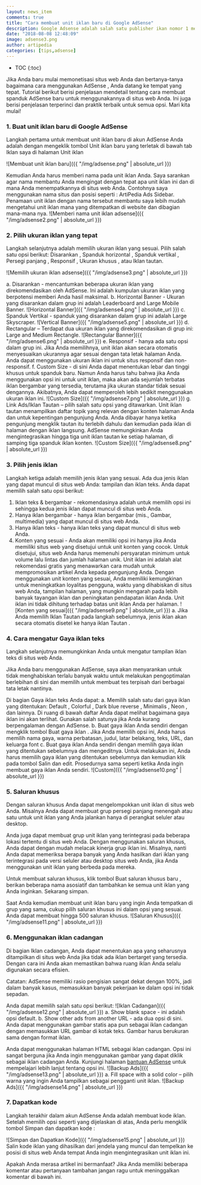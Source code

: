```yaml
---
layout: news_item
comments: true
title: "Cara membuat unit iklan baru di Google AdSense"
description: Google Adsense adalah salah satu publisher ikan nomor 1 menurut saya. Kali ini adalah tutorial Cara membuat unit iklan baru di Google AdSense secara bertahap.
date: "2018-08-08 12:48:09"
image: adsense3.png
author: artipedia
categories: [tips,adsense]
---
```

* TOC
{:toc}

Jika Anda baru mulai memonetisasi situs web Anda dan bertanya-tanya bagaimana cara menggunakan AdSense , Anda datang ke tempat yang tepat. Tutorial berikut berisi penjelasan mendetail tentang cara membuat spanduk AdSense baru untuk menggunakannya di situs web Anda. Ini juga berisi penjelasan terperinci dan praktik terbaik untuk semua opsi. Mari kita mulai!

### 1. Buat unit iklan baru di Google AdSense
Langkah pertama untuk membuat unit iklan baru di akun AdSense Anda adalah dengan mengeklik tombol Unit iklan baru yang terletak di bawah tab Iklan saya di halaman Unit iklan

![Membuat unit iklan baru]({{ "/img/adsense.png" | absolute_url }})

Kemudian Anda harus memberi nama pada unit iklan Anda. Saya sarankan agar nama membantu Anda mengingat dengan tepat apa  unit iklan ini dan di mana Anda menempatkannya di situs web Anda. Contohnya saya menggunakan nama situs dan posisi seperti : ArtiPedia Ads Sidebar.
Penamaan unit iklan dengan nama tersebut membantu saya lebih mudah mengetahui unit iklan mana yang ditempatkan di website dan dibagian mana-mana nya. 
![Memberi nama unit iklan adsense]({{ "/img/adsense2.png" | absolute_url }})

### 2. Pilih ukuran iklan yang tepat
Langkah selanjutnya adalah memilih ukuran iklan yang sesuai. Pilih salah satu opsi berikut: Disarankan , Spanduk horizontal , Spanduk vertikal , Persegi panjang , Responsif , Ukuran khusus , atau Iklan tautan.

![Memilih ukuran iklan adsense]({{ "/img/adsense3.png" | absolute_url }})

a. Disarankan - mencantumkan beberapa ukuran iklan yang direkomendasikan oleh AdSense. Ini adalah kumpulan ukuran iklan yang berpotensi memberi Anda hasil maksimal.
b. Horizontal Banner - Ukuran yang disarankan dalam grup ini adalah Leaderboard and Large Mobile Banner.
![Horizontal Banner]({{ "/img/adsense4.png" | absolute_url }})
c. Spanduk Vertikal - spanduk yang disarankan dalam grup ini adalah Large Skyscraper.
![Vertical Banner]({{ "/img/adsense5.png" | absolute_url }})
d. Rectangular – Terdapat dua ukuran iklan yang direkomendasikan di grup ini: Large and Medium Rectangle.
![Rectangular Banner]({{ "/img/adsense6.png" | absolute_url }})
e. Responsif - hanya ada satu opsi dalam grup ini. Jika Anda memilihnya, unit iklan akan secara otomatis menyesuaikan ukurannya agar sesuai dengan tata letak halaman Anda. Anda dapat menggunakan ukuran iklan ini untuk situs responsif dan non-responsif.
f. Custom Size - di sini Anda dapat menentukan lebar dan tinggi khusus untuk spanduk baru. Namun Anda harus tahu bahwa jika Anda menggunakan opsi ini untuk unit iklan, maka akan ada sejumlah terbatas iklan bergambar yang tersedia, terutama jika ukuran standar tidak sesuai dengannya. Akibatnya, Anda dapat memperoleh lebih sedikit menggunakan ukuran iklan ini.
![Custom Size]({{ "/img/adsense7.png" | absolute_url }})
g. Link Ads/Iklan Tautan – pilih salah satu opsi yang ditawarkan. Unit iklan tautan menampilkan daftar topik yang relevan dengan konten halaman Anda dan untuk kepentingan pengunjung Anda. Anda dibayar hanya ketika pengunjung mengklik tautan itu terlebih dahulu dan kemudian pada iklan di halaman dengan iklan langsung. AdSense memungkinkan Anda mengintegrasikan hingga tiga unit iklan tautan ke setiap halaman, di samping tiga spanduk iklan konten.
![Custom Size]({{ "/img/adsense8.png" | absolute_url }})
### 3. Pilih jenis iklan
Langkah ketiga adalah memilih jenis iklan yang sesuai. Ada dua jenis iklan yang dapat muncul di situs web Anda: tampilan dan iklan teks. Anda dapat memilih salah satu opsi berikut:

1. Iklan teks & bergambar - rekomendasinya adalah untuk memilih opsi ini sehingga kedua jenis iklan dapat muncul di situs web Anda.
2. Hanya iklan bergambar - hanya iklan bergambar (mis., Gambar, multimedia) yang dapat muncul di situs web Anda.
3. Hanya iklan teks - hanya iklan teks yang dapat muncul di situs web Anda.
4. Konten yang sesuai - Anda akan memiliki opsi ini hanya jika Anda memiliki situs web yang disetujui untuk unit konten yang cocok. Untuk disetujui, situs web Anda harus memenuhi persyaratan minimum untuk volume lalu lintas dan jumlah halaman unik. Unit iklan ini adalah alat rekomendasi gratis yang menawarkan cara mudah untuk mempromosikan artikel Anda kepada pengunjung Anda. Dengan menggunakan unit konten yang sesuai, Anda memiliki kemungkinan untuk meningkatkan loyalitas pengguna, waktu yang dihabiskan di situs web Anda, tampilan halaman, yang mungkin mengarah pada lebih banyak tayangan iklan dan peningkatan pendapatan iklan Anda. Unit iklan ini tidak dihitung terhadap batas unit iklan Anda per halaman.
![Konten yang sesuai]({{ "/img/adsense9.png" | absolute_url }})
a. Jika Anda memilih Iklan Tautan pada langkah sebelumnya, jenis iklan akan secara otomatis disetel ke hanya iklan Tautan .

### 4. Cara mengatur Gaya iklan teks
Langkah selanjutnya memungkinkan Anda untuk mengatur tampilan iklan teks di situs web Anda.

Jika Anda baru menggunakan AdSense, saya akan menyarankan untuk tidak menghabiskan terlalu banyak waktu untuk melakukan pengoptimalan berlebihan di sini dan memilih untuk membuat tes terpisah dari berbagai tata letak nantinya.

Di bagian Gaya iklan teks Anda dapat:
a. Memilih salah satu dari gaya iklan yang ditentukan: Default , Colorful , Dark blue reverse , Minimalis , Neon , dan lainnya. Di ruang di bawah daftar Anda dapat melihat bagaimana gaya iklan ini akan terlihat. Gunakan salah satunya jika Anda kurang berpengalaman dengan AdSense.
b. Buat gaya iklan Anda sendiri dengan mengklik tombol Buat gaya iklan . Jika Anda memilih opsi ini, Anda harus memilih nama gaya, warna perbatasan, judul, latar belakang, teks, URL, dan keluarga font
c. Buat gaya iklan Anda sendiri dengan memilih gaya iklan yang ditentukan sebelumnya dan mengeditnya. Untuk melakukan ini, Anda harus memilih gaya iklan yang ditentukan sebelumnya dan kemudian klik pada tombol Salin dan edit. Prosedurnya sama seperti ketika Anda ingin membuat gaya iklan Anda sendiri. 
![Custom]({{ "/img/adsense10.png" | absolute_url }})
### 5. Saluran khusus
Dengan saluran khusus Anda dapat mengelompokkan unit iklan di situs web Anda. Misalnya Anda dapat membuat grup persegi panjang menengah atau satu untuk unit iklan yang Anda jalankan hanya di perangkat seluler atau desktop.

Anda juga dapat membuat grup unit iklan yang terintegrasi pada beberapa lokasi tertentu di situs web Anda. Dengan menggunakan saluran khusus, Anda dapat dengan mudah melacak kinerja grup iklan ini. Misalnya, nanti Anda dapat memeriksa berapa banyak yang Anda hasilkan dari iklan yang terintegrasi pada versi seluler atau desktop situs web Anda, jika Anda menggunakan unit iklan yang berbeda pada mereka.

Untuk membuat saluran khusus, klik tombol Buat saluran khusus baru , berikan beberapa nama asosiatif dan tambahkan ke semua unit iklan yang Anda inginkan. Sekarang simpan.

Saat Anda kemudian membuat unit iklan baru yang ingin Anda tempatkan di grup yang sama, cukup pilih saluran khusus ini dalam opsi yang sesuai. Anda dapat membuat hingga 500 saluran khusus.
![Saluran Khusus]({{ "/img/adsense11.png" | absolute_url }})

### 6. Menggunakan iklan cadangan
Di bagian Iklan cadangan, Anda dapat menentukan apa yang seharusnya ditampilkan di situs web Anda jika tidak ada iklan bertarget yang tersedia. Dengan cara ini Anda akan memastikan bahwa ruang iklan Anda selalu digunakan secara efisien.

Catatan: AdSense memiliki rasio pengisian sangat dekat dengan 100%, jadi dalam banyak kasus, memasukkan banyak pekerjaan ke dalam opsi ini tidak sepadan.

Anda dapat memilih salah satu opsi berikut:
![Iklan Cadangan]({{ "/img/adsense12.png" | absolute_url }})
a. Show blank space - ini adalah opsi default.
b. Show other ads from another URL - ada dua opsi di sini.
Anda dapat menggunakan gambar statis apa pun sebagai iklan cadangan dengan memasukkan URL gambar di kotak teks. Gambar harus berukuran sama dengan format iklan.

Anda dapat menggunakan halaman HTML sebagai iklan cadangan. Opsi ini sangat berguna jika Anda ingin menggunakan gambar yang dapat diklik sebagai iklan cadangan Anda. Kunjungi halaman [bantuan AdSense](https://support.google.com/adsense/answer/113262?hl=en 'Bantuan Adsense') untuk mempelajari lebih lanjut tentang opsi ini.
![Backup Ads]({{ "/img/adsense13.png" | absolute_url }})
a. Fill space with a solid color – pilih warna yang ingin Anda tampilkan sebagai pengganti unit iklan.
![Backup Ads]({{ "/img/adsense14.png" | absolute_url }})
### 7. Dapatkan kode
Langkah terakhir dalam akun AdSense Anda adalah membuat kode iklan. Setelah memilih opsi seperti yang dijelaskan di atas, Anda perlu mengklik tombol Simpan dan dapatkan kode :

![Simpan dan Dapatkan Kode]({{ "/img/adsense15.png" | absolute_url }})
Salin kode iklan yang dihasilkan dari jendela yang muncul dan tempelkan ke posisi di situs web Anda tempat Anda ingin mengintegrasikan unit iklan ini.

Apakah Anda merasa artikel ini bermanfaat? Jika Anda memiliki beberapa komentar atau pertanyaan tambahan jangan ragu untuk meninggalkan komentar di bawah ini.
